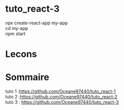 # tuto_react-3
npx create-react-app my-app<br>
cd my-app<br>
npm start<br>

# Lecons




# Sommaire
tuto 1 :https://github.com/Oceane97440/tuto_react-1<br>
tuto 2 :https://github.com/Oceane97440/tuto_react-2<br>
tuto 3 : https://github.com/Oceane97440/tuto_react-3<br>
